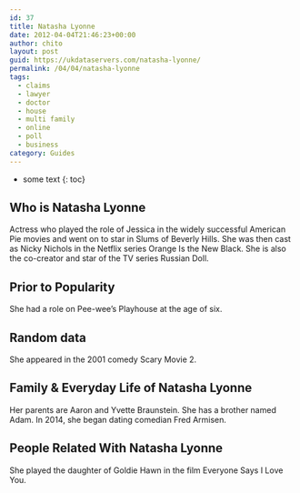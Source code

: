 ```yaml
---
id: 37
title: Natasha Lyonne
date: 2012-04-04T21:46:23+00:00
author: chito
layout: post
guid: https://ukdataservers.com/natasha-lyonne/
permalink: /04/04/natasha-lyonne
tags:
  - claims
  - lawyer
  - doctor
  - house
  - multi family
  - online
  - poll
  - business
category: Guides
---
```


* some text
{: toc}


## Who is  Natasha Lyonne
                  
                  
                  
Actress who played the role of Jessica in the widely successful American Pie movies and went on to star in Slums of Beverly Hills. She was then cast as Nicky Nichols in the Netflix series Orange Is the New Black. She is also the co-creator and star of the TV series Russian Doll.
                  
                
                
                
## Prior to Popularity 
                  
                  
                  
She had a role on Pee-wee&#8217;s Playhouse at the age of six.
                  
                
                
                
## Random data 
                  
                  
                  
She appeared in the 2001 comedy Scary Movie 2.
                  
                
                
                
## Family & Everyday Life of Natasha Lyonne
                  
                  
                  
Her parents are Aaron and Yvette Braunstein. She has a brother named Adam. In 2014, she began dating comedian Fred Armisen.
                  
                
                
                
## People Related With  Natasha Lyonne
                  
                  
                  
She played the daughter of Goldie Hawn in the film Everyone Says I Love You.
                  
                
              
            
          
          
          
    
    
  
